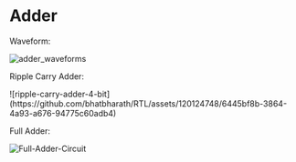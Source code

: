 # Adder

Waveform:

![adder_waveforms](https://github.com/bhatbharath/RTL/assets/120124748/226e08d3-b2e6-4f68-9229-eb1388f8c4f7)

Ripple Carry Adder:
<p style="center">
  ![ripple-carry-adder-4-bit](https://github.com/bhatbharath/RTL/assets/120124748/6445bf8b-3864-4a93-a676-94775c60adb4)
</p>
Full Adder:

![Full-Adder-Circuit](https://github.com/bhatbharath/RTL/assets/120124748/d218c8b7-17f6-43f5-bfc5-641636e3e5d4)
